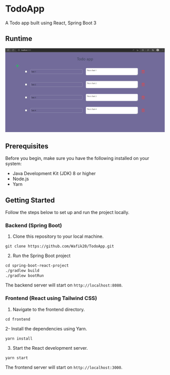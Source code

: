 # TodoApp
A Todo app built using React, Spring Boot 3

## Runtime
![runtime](./project_demo/runtime.png)

## Prerequisites

Before you begin, make sure you have the following installed on your system:

- Java Development Kit (JDK) 8 or higher
- Node.js
- Yarn

## Getting Started

Follow the steps below to set up and run the project locally.

### Backend (Spring Boot)

1. Clone this repository to your local machine.

```console
git clone https://github.com/Wafik20/TodoApp.git
```
2. Run the Spring Boot project

```console
cd spring-boot-react-project
./gradlew build
./gradlew bootRun
```
The backend server will start on `http://localhost:8080`.

### Frontend (React using Tailwind CSS)

1. Navigate to the frontend directory.
 ```console
cd frontend
```
2- Install the dependencies using Yarn.
 ```console
yarn install
```
3. Start the React development server.
 ```console
yarn start
```
The frontend server will start on `http://localhost:3000`.
